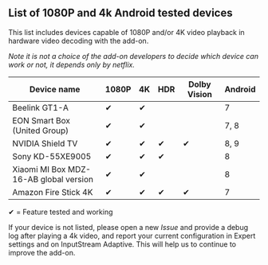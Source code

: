 ## List of 1080P and 4k Android tested devices

This list includes devices capable of 1080P and/or 4K video playback in hardware video decoding with the add-on.

*Note it is not a choice of the add-on developers to decide which device can work or not, it depends only by netflix.*

| Device name                              | 1080P  | 4K   | HDR | Dolby Vision | Android |
| ---------------------------------------- | ------ | ---- | --- | ------------ | ------- |
| Beelink GT1-A                            | ✔     | ✔    |     |              | 7       |
| EON Smart Box (United Group)             | ✔     | ✔    |     |              | 7, 8    |
| NVIDIA Shield TV                         | ✔     | ✔    | ✔   | ✔           | 8, 9    |
| Sony KD-55XE9005                         | ✔     | ✔    | ✔   |              | 8       |
| Xiaomi MI Box MDZ-16-AB global version   | ✔     | ✔    |     |              | 8       |
| Amazon Fire Stick 4K                     | ✔     | ✔    | ✔   | ✔           | 7       |

✔ = Feature tested and working

If your device is not listed, please open a new *Issue* and provide a debug log after playing a 4k video, and report your current configuration in Expert settings and on InputStream Adaptive.
This will help us to continue to improve the add-on.
